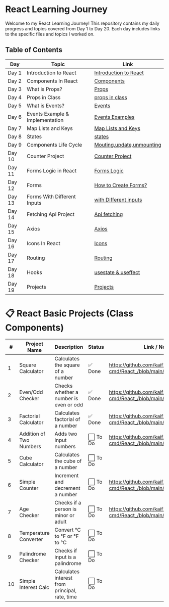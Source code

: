 # React Learning Journey

Welcome to my React Learning Journey! This repository contains my daily progress and topics covered from Day 1 to Day 20. Each day includes links to the specific files and topics I worked on.

## Table of Contents

| Day  | Topic                              | Link                                                                                          |
|------|------------------------------------|-----------------------------------------------------------------------------------------------|
| Day 1| Introduction to React              | [Introduction to React](https://github.com/kaif21-cmd/React_/blob/main/Introduction%20In%20React.md)                     |
| Day 2| Components In React                | [Components](https://github.com/kaif21-cmd/React_/blob/main/Components%20in%20React.md)               |
| Day 3| What is Props?                     | [Props ](https://github.com/kaif21-cmd/React_/blob/main/PROPS.MD)           
| Day 4| Props in Class                     | [props in class](https://github.com/kaif21-cmd/React_/blob/main/Accesing%20Props%20In%20Class.md)                   |
| Day 5| What is Events?                    | [Events](https://github.com/kaif21-cmd/React_/blob/main/Events.md)                       |
| Day 6| Events Example & Implementation    |[Events Examples](https://github.com/kaif21-cmd/React_/blob/main/Events._example%20.md)           |
| Day 7|  Map Lists and Keys                |[Map Lists and Keys](https://github.com/kaif21-cmd/React_/blob/main/Map.md)                             |
| Day 8| States                             | [states](https://github.com/kaif21-cmd/React_/blob/main/States%20in%20React.MD)                                             |
| Day 9| Components Life Cycle              | [Mouting,update,unmounting](https://github.com/kaif21-cmd/React_/blob/main/constructor.md)                     |
| Day 10| Counter Project                   | [Counter Project](https://github.com/kaif21-cmd/React_/blob/main/counterproject.md)   |
| Day 11| Forms Logic in React              | [Forms Logic](https://github.com/kaif21-cmd/React_/blob/main/Forms%20Logic.md)                   |
| Day 12| Forms                             | [How to Create Forms?](https://github.com/kaif21-cmd/React_/blob/main/FORMS.MD)                             |
| Day 13| Forms With Different Inputs       | [with Different inputs](https://github.com/kaif21-cmd/React_/blob/main/Form%20with%20Different%20Inputs.md)                         |
| Day 14| Fetching Api Project              | [Api fetching](https://github.com/kaif21-cmd/React_/blob/main/API%20APPLICATION.MD)                                       |
| Day 15| Axios                             | [Axios](https://github.com/kaif21-cmd/React_/blob/main/AXIOS.MD)                       |
| Day 16| Icons In React                    | [Icons](https://github.com/kaif21-cmd/React_/blob/main/icons.md)                     |
| Day 17| Routing                           | [Routing](https://github.com/kaif21-cmd/React_/blob/main/Routing.md)                             |
| Day 18| Hooks                             | [usestate & useffect](https://github.com/kaif21-cmd/React_/blob/main/HOOKs.md)                                             |
| Day 19| Projects                          | [Projects]()                                       |

# 📋 React Basic Projects (Class Components)

| #  | Project Name             | Description                                 | Status   | Link / Notes        |
|----|--------------------------|---------------------------------------------|----------|---------------------|
| 1  | Square Calculator        | Calculates the square of a number           | ✅ Done  |             https://github.com/kaif21-cmd/React_/blob/main/Even_Odd.md        |
| 2  | Even/Odd Checker         | Checks whether a number is even or odd      | ✅ Done  |     https://github.com/kaif21-cmd/React_/blob/main/Even_Odd.md               |
| 3  | Factorial Calculator     | Calculates factorial of a number            | ✅ Done  |     https://github.com/kaif21-cmd/React_/blob/main/factorial.md                   |
| 4  | Addition of Two Numbers  | Adds two input numbers                      | ⬜ To Do |     https://github.com/kaif21-cmd/React_/blob/main/addition.md                |
| 5  | Cube Calculator          | Calculates the cube of a number             | ⬜ To Do |                     |
| 6  | Simple Counter           | Increment and decrement a number            | ⬜ To Do |      https://github.com/kaif21-cmd/React_/blob/main/counterproject.md               |
| 7  | Age Checker              | Checks if a person is minor or adult        | ⬜ To Do |      https://github.com/kaif21-cmd/React_/blob/main/agecheker.md               |
| 8  | Temperature Converter    | Convert °C to °F or °F to °C                | ⬜ To Do |                     |
| 9  | Palindrome Checker       | Checks if input is a palindrome             | ⬜ To Do |                     |
| 10 | Simple Interest Calc     | Calculates interest from principal, rate, time | ⬜ To Do |                  |

